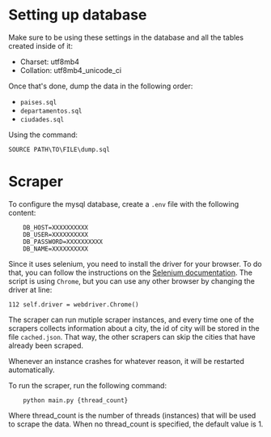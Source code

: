 # Setting up database

Make sure to be using these settings in the database and all the tables created inside of it:

-   Charset: utf8mb4
-   Collation: utf8mb4_unicode_ci

Once that's done, dump the data in the following order:

-   `paises.sql`
-   `departamentos.sql`
-   `ciudades.sql`

Using the command:

```
SOURCE PATH\TO\FILE\dump.sql
```

# Scraper

To configure the mysql database, create a `.env` file with the following content:

```
    DB_HOST=XXXXXXXXXX
    DB_USER=XXXXXXXXXX
    DB_PASSWORD=XXXXXXXXXX
    DB_NAME=XXXXXXXXXX
```

Since it uses selenium, you need to install the driver for your browser. To do that, you can follow the instructions on the [Selenium documentation](https://selenium-python.readthedocs.io/installation.html#drivers).
The script is using `Chrome`, but you can use any other browser by changing the driver at line:

```
112 self.driver = webdriver.Chrome()
```

The scraper can run mutiple scraper instances, and every time one of the scrapers collects information about a city, the id of city will be stored in the file `cached.json`.
That way, the other scrapers can skip the cities that have already been scraped.

Whenever an instance crashes for whatever reason, it will be restarted automatically.

To run the scraper, run the following command:

```
    python main.py {thread_count}
```

Where thread_count is the number of threads (instances) that will be used to scrape the data.
When no thread_count is specified, the default value is 1.
